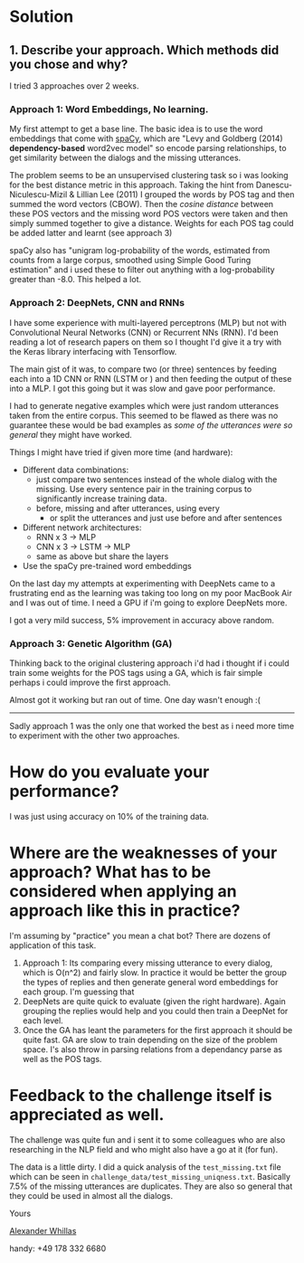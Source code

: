 # Solution

## 1. Describe your approach. Which methods did you chose and why?

I tried 3 approaches over 2 weeks.

### Approach 1: Word Embeddings, No learning.
My first attempt to get a base line. The basic idea is to use the word embeddings that come with [spaCy](http://spacy.io/), which are "Levy and Goldberg (2014) **dependency-based** word2vec model" so encode parsing relationships, to get similarity between the dialogs and the missing utterances. 

The problem seems to be an unsupervised clustering task so i was looking for the best distance metric in this approach. Taking the hint from  Danescu-Niculescu-Mizil & Lillian Lee (2011) I grouped the words by POS tag and then summed the word vectors (CBOW). Then the _cosine distance_ between these POS vectors and the missing word POS vectors were taken and then simply summed together to give a distance. Weights for each POS tag could be added latter and learnt (see approach 3)

spaCy also has "unigram log-probability of the words, estimated from counts from a large corpus, smoothed using Simple Good Turing estimation" and i used these to filter out anything with a log-probability greater than -8.0. This helped a lot.

### Approach 2: DeepNets, CNN and RNNs
I have some experience with multi-layered perceptrons (MLP) but not with Convolutional Neural Networks (CNN) or Recurrent NNs (RNN). I'd been reading a lot of research papers on them so I thought I'd give it a try with the Keras library interfacing with Tensorflow.

The main gist of it was, to compare two (or three) sentences by feeding each into a 1D CNN or RNN (LSTM or ) and then feeding the output of these into a MLP. I got this going but it was slow and gave poor performance. 

I had to generate negative examples which were just random utterances taken from the entire corpus. This seemed to be flawed as there was no guarantee these would be bad examples as *some of the utterances were so general* they might have worked.

Things I might have tried if given more time (and hardware):

- Different data combinations:
	- just compare two sentences instead of the whole dialog with the missing. Use every sentence pair in the training corpus to significantly increase training data.
	- before, missing and after utterances, using every 
		- or split the utterances and just use before and after sentences
- Different network architectures:
	- RNN x 3 -> MLP
	- CNN x 3 -> LSTM -> MLP
	- same as above but share the layers
- Use the spaCy pre-trained word embeddings

On the last day my attempts at experimenting with DeepNets came to a frustrating end as the learning was taking too long on my poor MacBook Air and I was out of time. I need a GPU if i'm going to explore DeepNets more.

I got a very mild success, 5% improvement in accuracy above random.

### Approach 3: Genetic Algorithm (GA)
Thinking back to the original clustering approach i'd had i thought if i could train some weights for the POS tags using a GA, which is fair simple perhaps i could improve the first approach.

Almost got it working but ran out of time. One day wasn't enough :(

---

Sadly approach 1 was the only one that worked the best as i need more time to experiment with the other two approaches.

# How do you evaluate your performance?

I was just using accuracy on 10% of the training data.

# Where are the weaknesses of your approach? What has to be considered when applying an approach like this in practice?

I'm assuming by "practice" you mean a chat bot? There are dozens of application of this task.

1. Approach 1: Its comparing every missing utterance to every dialog, which is O(n^2) and fairly slow. In practice it would be better the group the types of replies and then generate general word embeddings for each group. I'm guessing that 
2. DeepNets are quite quick to evaluate (given the right hardware). Again grouping the replies would help and you could then train a DeepNet for each level.
3. Once the GA has leant the parameters for the first approach it should be quite fast. GA are slow to train depending on the size of the problem space. I's also throw in parsing relations from a dependancy parse as well as the POS tags.

# Feedback to the challenge itself is appreciated as well. 

The challenge was quite fun and i sent it to some colleagues who are also researching in the NLP field and who might also have a go at it (for fun).

The data is a little dirty. I did a quick analysis of the `test_missing.txt` file which can be seen in `challenge_data/test_missing_uniqness.txt`. Basically 7.5% of the missing utterances are duplicates. They are also so general that they could be used in almost all the dialogs.

Yours

[Alexander Whillas](mailto:whillas@gmail.com)

handy: +49 178 332 6680

